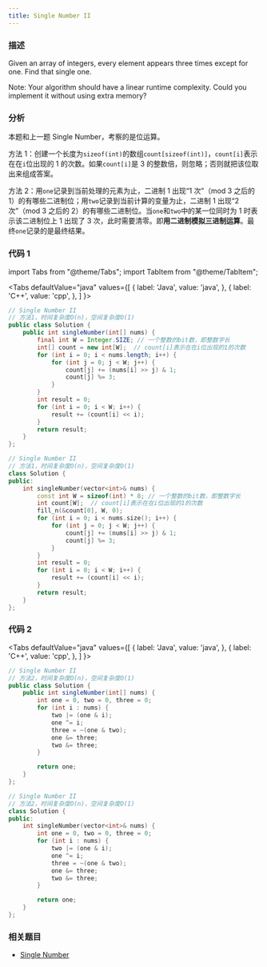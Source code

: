 ```yaml
---
title: Single Number II
---
```


### 描述

Given an array of integers, every element appears three times except for one. Find that single one.

Note:
Your algorithm should have a linear runtime complexity. Could you implement it without using extra memory?

### 分析

本题和上一题 Single Number，考察的是位运算。

方法 1：创建一个长度为`sizeof(int)`的数组`count[sizeof(int)]`，`count[i]`表示在在`i`位出现的 1 的次数。如果`count[i]`是 3 的整数倍，则忽略；否则就把该位取出来组成答案。

方法 2：用`one`记录到当前处理的元素为止，二进制 1 出现“1 次”（mod 3 之后的 1）的有哪些二进制位；用`two`记录到当前计算的变量为止，二进制 1 出现“2 次”（mod 3 之后的 2）的有哪些二进制位。当`one`和`two`中的某一位同时为 1 时表示该二进制位上 1 出现了 3 次，此时需要清零。即**用二进制模拟三进制运算**。最终`one`记录的是最终结果。

### 代码 1

import Tabs from "@theme/Tabs";
import TabItem from "@theme/TabItem";

<Tabs
defaultValue="java"
values={[
{ label: 'Java', value: 'java', },
{ label: 'C++', value: 'cpp', },
]
}>
<TabItem value="java">

```java
// Single Number II
// 方法1，时间复杂度O(n)，空间复杂度O(1)
public class Solution {
    public int singleNumber(int[] nums) {
        final int W = Integer.SIZE; // 一个整数的bit数，即整数字长
        int[] count = new int[W];  // count[i]表示在在i位出现的1的次数
        for (int i = 0; i < nums.length; i++) {
            for (int j = 0; j < W; j++) {
                count[j] += (nums[i] >> j) & 1;
                count[j] %= 3;
            }
        }
        int result = 0;
        for (int i = 0; i < W; i++) {
            result += (count[i] << i);
        }
        return result;
    }
};
```

</TabItem>
<TabItem value="cpp">

```cpp
// Single Number II
// 方法1，时间复杂度O(n)，空间复杂度O(1)
class Solution {
public:
    int singleNumber(vector<int>& nums) {
        const int W = sizeof(int) * 8; // 一个整数的bit数，即整数字长
        int count[W];  // count[i]表示在在i位出现的1的次数
        fill_n(&count[0], W, 0);
        for (int i = 0; i < nums.size(); i++) {
            for (int j = 0; j < W; j++) {
                count[j] += (nums[i] >> j) & 1;
                count[j] %= 3;
            }
        }
        int result = 0;
        for (int i = 0; i < W; i++) {
            result += (count[i] << i);
        }
        return result;
    }
};
```

</TabItem>
</Tabs>

### 代码 2

<Tabs
defaultValue="java"
values={[
{ label: 'Java', value: 'java', },
{ label: 'C++', value: 'cpp', },
]
}>
<TabItem value="java">

```java
// Single Number II
// 方法2，时间复杂度O(n)，空间复杂度O(1)
public class Solution {
    public int singleNumber(int[] nums) {
        int one = 0, two = 0, three = 0;
        for (int i : nums) {
            two |= (one & i);
            one ^= i;
            three = ~(one & two);
            one &= three;
            two &= three;
        }

        return one;
    }
};
```

</TabItem>
<TabItem value="cpp">

```cpp
// Single Number II
// 方法2，时间复杂度O(n)，空间复杂度O(1)
class Solution {
public:
    int singleNumber(vector<int>& nums) {
        int one = 0, two = 0, three = 0;
        for (int i : nums) {
            two |= (one & i);
            one ^= i;
            three = ~(one & two);
            one &= three;
            two &= three;
        }

        return one;
    }
};
```

</TabItem>
</Tabs>

### 相关题目

- [Single Number](single-number.md)
